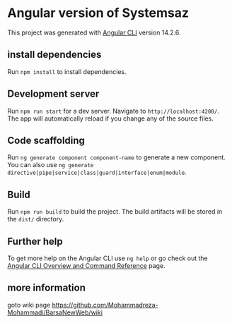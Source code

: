 # Angular version of Systemsaz

This project was generated with [Angular CLI](https://github.com/angular/angular-cli) version 14.2.6.

## install dependencies
Run `npm install` to install dependencies.
## Development server

Run `npm run start` for a dev server. Navigate to `http://localhost:4200/`. The app will automatically reload if you change any of the source files.

## Code scaffolding

Run `ng generate component component-name` to generate a new component. You can also use `ng generate directive|pipe|service|class|guard|interface|enum|module`.

## Build

Run `npm run build` to build the project. The build artifacts will be stored in the `dist/` directory.

## Further help

To get more help on the Angular CLI use `ng help` or go check out the [Angular CLI Overview and Command Reference](https://angular.io/cli) page.

## more information
goto wiki page https://github.com/Mohammadreza-Mohammadi/BarsaNewWeb/wiki
